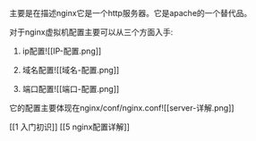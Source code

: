主要是在描述nginx它是一个http服务器。它是apache的一个替代品。

对于nginx虚拟机配置主要可以从三个方面入手:

1. ip配置![[IP-配置.png]]

2. 域名配置![[域名-配置.png]]

3. 端口配置![[端口-配置.png]]

它的配置主要体现在nginx/conf/nginx.conf![[server-详解.png]]


[[1 入门初识]]
[[5 nginx配置详解]]